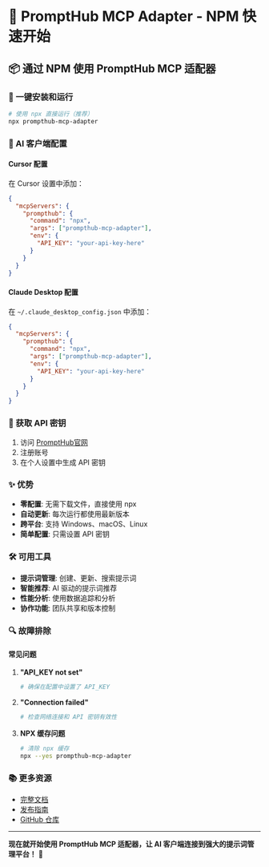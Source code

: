 # 🚀 PromptHub MCP Adapter - NPM 快速开始

## 📦 通过 NPM 使用 PromptHub MCP 适配器

### 🎯 一键安装和运行

```bash
# 使用 npx 直接运行（推荐）
npx prompthub-mcp-adapter
```

### 🔧 AI 客户端配置

#### Cursor 配置

在 Cursor 设置中添加：

```json
{
  "mcpServers": {
    "prompthub": {
      "command": "npx",
      "args": ["prompthub-mcp-adapter"],
      "env": {
        "API_KEY": "your-api-key-here"
      }
    }
  }
}
```

#### Claude Desktop 配置

在 `~/.claude_desktop_config.json` 中添加：

```json
{
  "mcpServers": {
    "prompthub": {
      "command": "npx",
      "args": ["prompthub-mcp-adapter"],
      "env": {
        "API_KEY": "your-api-key-here"
      }
    }
  }
}
```

### 🔑 获取 API 密钥

1. 访问 [PromptHub官网](https://prompt-hub.cc)
2. 注册账号
3. 在个人设置中生成 API 密钥

### ✨ 优势

- **零配置**: 无需下载文件，直接使用 npx
- **自动更新**: 每次运行都使用最新版本
- **跨平台**: 支持 Windows、macOS、Linux
- **简单配置**: 只需设置 API 密钥

### 🛠️ 可用工具

- **提示词管理**: 创建、更新、搜索提示词
- **智能推荐**: AI 驱动的提示词推荐
- **性能分析**: 使用数据追踪和分析
- **协作功能**: 团队共享和版本控制

### 🔍 故障排除

#### 常见问题

1. **"API_KEY not set"**
   ```bash
   # 确保在配置中设置了 API_KEY
   ```

2. **"Connection failed"**
   ```bash
   # 检查网络连接和 API 密钥有效性
   ```

3. **NPX 缓存问题**
   ```bash
   # 清除 npx 缓存
   npx --yes prompthub-mcp-adapter
   ```

### 📚 更多资源

- [完整文档](./prompthub-mcp-adapter/README.md)
- [发布指南](./prompthub-mcp-adapter/PUBLISH.md)
- [GitHub 仓库](https://github.com/xiiizoux/PromptHub)

---

**现在就开始使用 PromptHub MCP 适配器，让 AI 客户端连接到强大的提示词管理平台！** 🎉 